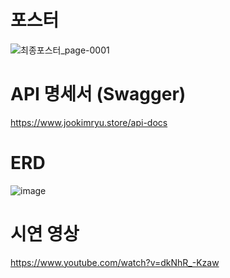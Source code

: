 # 포스터
![최종포스터_page-0001](https://github.com/Inha-ICE-Capstone/capstone-design-BE/assets/121492369/3fe3fb2b-e471-49b2-922a-b369706bd02f)
# API 명세서 (Swagger)
https://www.jookimryu.store/api-docs
# ERD
![image](https://github.com/Inha-ICE-Capstone/capstone-design-BE/assets/121492369/28bddf43-dd06-4949-ac10-2c1f1b293b52)
# 시연 영상
https://www.youtube.com/watch?v=dkNhR_-Kzaw


